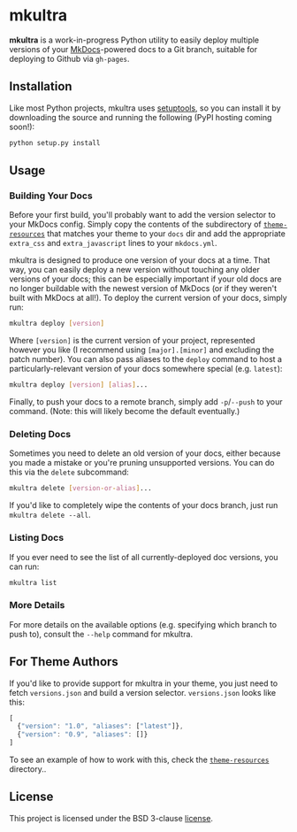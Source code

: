 # mkultra

**mkultra** is a work-in-progress Python utility to easily deploy multiple
versions of your [MkDocs](http://www.mkdocs.org)-powered docs to a Git branch,
suitable for deploying to Github via `gh-pages`.

## Installation

Like most Python projects, mkultra uses [setuptools][setuptools], so you can
install it by downloading the source and running the following (PyPI hosting
coming soon!):

```sh
python setup.py install
```

## Usage

### Building Your Docs

Before your first build, you'll probably want to add the version selector to
your MkDocs config. Simply copy the contents of the subdirectory of
[`theme-resources`](theme-resources) that matches your theme to your `docs` dir
and add the appropriate `extra_css` and `extra_javascript` lines to your
`mkdocs.yml`.

mkultra is designed to produce one version of your docs at a time. That way, you
can easily deploy a new version without touching any older versions of your
docs; this can be especially important if your old docs are no longer buildable
with the newest version of MkDocs (or if they weren't built with MkDocs at
all!). To deploy the current version of your docs, simply run:

```sh
mkultra deploy [version]
```

Where `[version]` is the current version of your project, represented however
you like (I recommend using `[major].[minor]` and excluding the patch
number). You can also pass aliases to the `deploy` command to host a
particularly-relevant version of your docs somewhere special (e.g. `latest`):

```sh
mkultra deploy [version] [alias]...
```

Finally, to push your docs to a remote branch, simply add `-p`/`--push` to your
command. (Note: this will likely become the default eventually.)

### Deleting Docs

Sometimes you need to delete an old version of your docs, either because you
made a mistake or you're pruning unsupported versions. You can do this via the
`delete` subcommand:

```sh
mkultra delete [version-or-alias]...
```

If you'd like to completely wipe the contents of your docs branch, just run
`mkultra delete --all`.

### Listing Docs

If you ever need to see the list of all currently-deployed doc versions, you can
run:

```sh
mkultra list
```

### More Details

For more details on the available options (e.g. specifying which branch to push
to), consult the `--help` command for mkultra.

## For Theme Authors

If you'd like to provide support for mkultra in your theme, you just need to
fetch `versions.json` and build a version selector. `versions.json` looks like
this:

```js
[
  {"version": "1.0", "aliases": ["latest"]},
  {"version": "0.9", "aliases": []}
]
```

To see an example of how to work with this, check the
[`theme-resources`](theme-resources) directory..

## License

This project is licensed under the BSD 3-clause [license](LICENSE).

[setuptools]: https://pythonhosted.org/setuptools/
